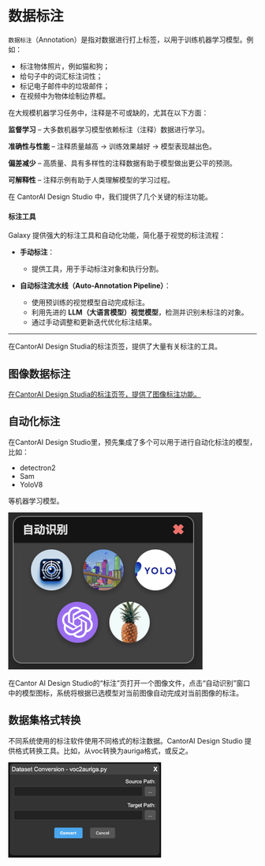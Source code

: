 # 数据标注

`数据标注`（Annotation）是指对数据进行打上标签，以用于训练机器学习模型。例如：

- 标注物体照片，例如猫和狗；
- 给句子中的词汇标注词性；
- 标记电子邮件中的垃圾邮件；
- 在视频中为物体绘制边界框。

在大规模机器学习任务中，注释是不可或缺的，尤其在以下方面：

**监督学习** – 大多数机器学习模型依赖标注（注释）数据进行学习。

**准确性与性能** – 注释质量越高 → 训练效果越好 → 模型表现越出色。

**偏差减少** – 高质量、具有多样性的注释数据有助于模型做出更公平的预测。

**可解释性** – 注释示例有助于人类理解模型的学习过程。

在 CantorAI Design Studio 中，我们提供了几个关键的标注功能。

#### **标注工具**

Galaxy 提供强大的标注工具和自动化功能，简化基于视觉的标注流程：

- **手动标注**：
  - 提供工具，用于手动标注对象和执行分割。

- **自动标注流水线（Auto-Annotation Pipeline）**：
  - 使用预训练的视觉模型自动完成标注。
  - 利用先进的 **LLM（大语言模型）视觉模型**，检测并识别未标注的对象。
  - 通过手动调整和更新迭代优化标注结果。

---

在CantorAI Design Studia的标注页签，提供了大量有关标注的工具。

## 图像数据标注

[在CantorAI Design Studia的标注页签，提供了图像标注功能。](image-annotation.md)

## 自动化标注

在CantorAI Design Studio里，预先集成了多个可以用于进行自动化标注的模型，比如：

- detectron2
- Sam
- YoloV8

等机器学习模型。

![image-20250430120630715](images/auto-annotation-window.png)

在Cantor AI Design Studio的“标注”页打开一个图像文件，点击“自动识别”窗口中的模型图标，系统将根据已选模型对当前图像自动完成对当前图像的标注。

## 数据集格式转换

不同系统使用的标注软件使用不同格式的标注数据。CantorAI Design Studio 提供格式转换工具。比如，从voc转换为auriga格式，或反之。

<img src="images/file-format-conversion.png" alt="image-20250430121634401" style="zoom:33%;" />
